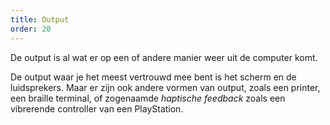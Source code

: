 ```yaml
---
title: Output
order: 20
---
```


De output is al wat er op een of andere manier weer uit de computer komt.

De output waar je het meest vertrouwd mee bent is het scherm en de luidsprekers.
Maar er zijn ook andere vormen van output, zoals een printer, een braille terminal,
of zogenaamde _haptische feedback_ zoals een vibrerende controller van een PlayStation.

